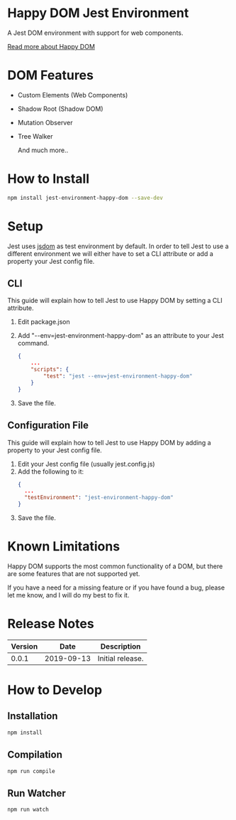 # Happy DOM Jest Environment
A Jest DOM environment with support for web components.

[Read more about Happy DOM](https://github.com/capricorn86/happy-dom)



# DOM Features

- Custom Elements (Web Components)

- Shadow Root (Shadow DOM)

- Mutation Observer

- Tree Walker
  

  And much more..




# How to Install

```bash
npm install jest-environment-happy-dom --save-dev
```




# Setup

Jest uses [jsdom](https://github.com/jsdom/jsdom) as test environment by default. In order to tell Jest to use a different environment we will either have to set a CLI attribute or add a property your Jest config file.



## CLI

This guide will explain how to tell Jest to use Happy DOM by setting a CLI attribute.

1. Edit package.json
2. Add "--env=jest-environment-happy-dom" as an attribute to your Jest command.

    ```json
    {
        ...
        "scripts": {
            "test": "jest --env=jest-environment-happy-dom"
        }
    }
    ```

3. Save the file.



## Configuration File

This guide will explain how to tell Jest to use Happy DOM by adding a property to your Jest config file.

1. Edit your Jest config file (usually jest.config.js)
2. Add the following to it:
    ```json
    {
      ...
      "testEnvironment": "jest-environment-happy-dom"
    }
    ```
3. Save the file.



# Known Limitations

Happy DOM supports the most common functionality of a DOM, but there are some features that are not supported yet. 

If you have a need for a missing feature or if you have found a bug, please let me know, and I will do my best to fix it.



# Release Notes

| Version | Date       | Description      |
| ------- | ---------- | ---------------- |
| 0.0.1   | 2019-09-13 | Initial release. |



# How to Develop



## Installation

```bash
npm install
```



## Compilation

```bash
npm run compile
```



## Run Watcher

```bash
npm run watch
```

